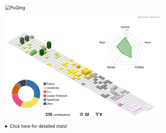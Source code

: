 ![PuQing](https://user-images.githubusercontent.com/27223114/171565019-9a56fae6-b08b-421f-99db-7e830da42371.png)

![](./profile-3d-contrib/profile-season-animate.svg)

<details>
<summary>Click here for detailed stats!</summary>

<!--START_SECTION:waka-->
![Lines of code](https://img.shields.io/badge/From%20Hello%20World%20I%27ve%20Written-680.3%20thousand%20lines%20of%20code-blue)

**🐱 My GitHub Data** 

> 📦 244.9 kB Used in GitHub's Storage 
 > 
> 🏆 77 Contributions in the Year 2023
 > 
> 🚫 Not Opted to Hire
 > 
> 📜 26 Public Repositories 
 > 
> 🔑 27 Private Repositories 
 > 
**I'm an Early 🐤** 

```text
🌞 Morning                202 commits         ████░░░░░░░░░░░░░░░░░░░░░   17.58 % 
🌆 Daytime                550 commits         ████████████░░░░░░░░░░░░░   47.87 % 
🌃 Evening                156 commits         ███░░░░░░░░░░░░░░░░░░░░░░   13.58 % 
🌙 Night                  241 commits         █████░░░░░░░░░░░░░░░░░░░░   20.97 % 
```


📊 **This Week I Spent My Time On** 

```text
💬 Programming Languages: 
AutoHotkey               36 mins             █████████████████████████   100.00 % 

🔥 Editors: 
VS Code                  36 mins             █████████████████████████   100.00 % 

💻 Operating System: 
Windows                  36 mins             █████████████████████████   100.00 % 
```


<!--END_SECTION:waka-->
</details>
